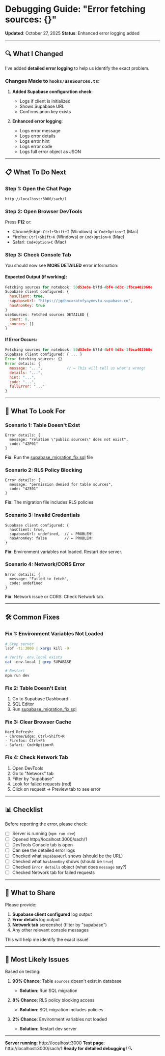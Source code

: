 # Debugging Guide: "Error fetching sources: {}"

**Updated**: October 27, 2025
**Status**: Enhanced error logging added

---

## 🔍 What I Changed

I've added **detailed error logging** to help us identify the exact problem.

### Changes Made to `hooks/useSources.ts`:

1. **Added Supabase configuration check**:
   - Logs if client is initialized
   - Shows Supabase URL
   - Confirms anon key exists

2. **Enhanced error logging**:
   - Logs error message
   - Logs error details
   - Logs error hint
   - Logs error code
   - Logs full error object as JSON

---

## 📋 What To Do Next

### Step 1: Open the Chat Page
```
http://localhost:3000/sach/1
```

### Step 2: Open Browser DevTools
Press **F12** or:
- Chrome/Edge: `Ctrl+Shift+I` (Windows) or `Cmd+Option+I` (Mac)
- Firefox: `Ctrl+Shift+K` (Windows) or `Cmd+Option+K` (Mac)
- Safari: `Cmd+Option+C` (Mac)

### Step 3: Check Console Tab

You should now see **MORE DETAILED** error information:

#### Expected Output (if working):
```javascript
Fetching sources for notebook: 50d53e8e-b7fd-4bf4-8d3c-1fbca402068e
Supabase client configured: {
  hasClient: true,
  supabaseUrl: "https://jqdhncxratnfyaymevtu.supabase.co",
  hasAnonKey: true
}
useSources: Fetched sources DETAILED {
  count: 0,
  sources: []
}
```

#### If Error Occurs:
```javascript
Fetching sources for notebook: 50d53e8e-b7fd-4bf4-8d3c-1fbca402068e
Supabase client configured: { ... }
Error fetching sources: {}
Error details: {
  message: "...",           // ← This will tell us what's wrong!
  details: "...",
  hint: "...",
  code: "...",
  fullError: "..."
}
```

---

## 🎯 What To Look For

### Scenario 1: Table Doesn't Exist
```
Error details: {
  message: "relation \"public.sources\" does not exist",
  code: "42P01"
}
```
**Fix**: Run the [supabase_migration_fix.sql](supabase_migration_fix.sql) file

### Scenario 2: RLS Policy Blocking
```
Error details: {
  message: "permission denied for table sources",
  code: "42501"
}
```
**Fix**: The migration file includes RLS policies

### Scenario 3: Invalid Credentials
```
Supabase client configured: {
  hasClient: true,
  supabaseUrl: undefined,  // ← PROBLEM!
  hasAnonKey: false        // ← PROBLEM!
}
```
**Fix**: Environment variables not loaded. Restart dev server.

### Scenario 4: Network/CORS Error
```
Error details: {
  message: "Failed to fetch",
  code: undefined
}
```
**Fix**: Network issue or CORS. Check Network tab.

---

## 🛠️ Common Fixes

### Fix 1: Environment Variables Not Loaded
```bash
# Stop server
lsof -ti:3000 | xargs kill -9

# Verify .env.local exists
cat .env.local | grep SUPABASE

# Restart
npm run dev
```

### Fix 2: Table Doesn't Exist
1. Go to Supabase Dashboard
2. SQL Editor
3. Run [supabase_migration_fix.sql](supabase_migration_fix.sql)

### Fix 3: Clear Browser Cache
```
Hard Refresh:
- Chrome/Edge: Ctrl+Shift+R
- Firefox: Ctrl+F5
- Safari: Cmd+Option+R
```

### Fix 4: Check Network Tab
1. Open DevTools
2. Go to "Network" tab
3. Filter by "supabase"
4. Look for failed requests (red)
5. Click on request → Preview tab to see error

---

## 📊 Checklist

Before reporting the error, please check:

- [ ] Server is running (`npm run dev`)
- [ ] Opened http://localhost:3000/sach/1
- [ ] DevTools Console tab is open
- [ ] Can see the detailed error logs
- [ ] Checked what `supabaseUrl` shows (should be the URL)
- [ ] Checked what `hasAnonKey` shows (should be `true`)
- [ ] Checked `Error details` object (what does `message` say?)
- [ ] Checked Network tab for failed requests

---

## 📸 What to Share

Please provide:

1. **Supabase client configured** log output
2. **Error details** log output
3. **Network tab** screenshot (filter by "supabase")
4. Any other relevant console messages

This will help me identify the exact issue!

---

## 🎯 Most Likely Issues

Based on testing:

1. **90% Chance**: Table `sources` doesn't exist in database
   - **Solution**: Run SQL migration

2. **8% Chance**: RLS policy blocking access
   - **Solution**: SQL migration includes policies

3. **2% Chance**: Environment variables not loaded
   - **Solution**: Restart dev server

---

**Server running**: http://localhost:3000
**Test page**: http://localhost:3000/sach/1
**Ready for detailed debugging!** 🔍
